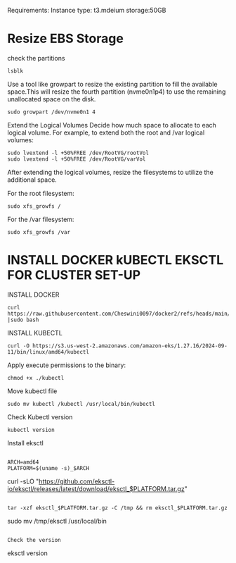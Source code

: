 Requirements: 
Instance type: t3.mdeium 
storage:50GB

# Resize EBS Storage

check the partitions
```
lsblk
```

Use a tool like growpart to resize the existing partition to fill the available space.This will resize the fourth partition (nvme0n1p4) to use the remaining unallocated space on the disk.
```
sudo growpart /dev/nvme0n1 4
```

Extend the Logical Volumes
Decide how much space to allocate to each logical volume. For example, to extend both the root and /var logical volumes:

```
sudo lvextend -l +50%FREE /dev/RootVG/rootVol
sudo lvextend -l +50%FREE /dev/RootVG/varVol
```

After extending the logical volumes, resize the filesystems to utilize the additional space.

For the root filesystem:

```
sudo xfs_growfs /
```

For the /var filesystem:

```
sudo xfs_growfs /var
```
# INSTALL DOCKER kUBECTL EKSCTL FOR CLUSTER SET-UP

INSTALL DOCKER

```
curl https://raw.githubusercontent.com/Cheswini0097/docker2/refs/heads/main/installdocker.sh |sudo bash
```

INSTALL KUBECTL

```
curl -O https://s3.us-west-2.amazonaws.com/amazon-eks/1.27.16/2024-09-11/bin/linux/amd64/kubectl
```

Apply execute permissions to the binary:

```
chmod +x ./kubectl
```

Move kubectl file

```
sudo mv kubectl /kubectl /usr/local/bin/kubectl
```

Check Kubectl version

```
kubectl version
```

Install eksctl 

```

ARCH=amd64
PLATFORM=$(uname -s)_$ARCH
```

curl -sLO "https://github.com/eksctl-io/eksctl/releases/latest/download/eksctl_$PLATFORM.tar.gz"
```

tar -xzf eksctl_$PLATFORM.tar.gz -C /tmp && rm eksctl_$PLATFORM.tar.gz
```

sudo mv /tmp/eksctl /usr/local/bin
```

Check the version

```

eksctl version
```

